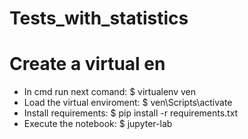 # Tests_with_statistics

# Create a virtual en
* In cmd run next comand: $ virtualenv ven
* Load the virtual enviroment: $ ven\Scripts\activate
* Install requirements: $ pip install -r requirements.txt
* Execute the notebook: $ jupyter-lab
